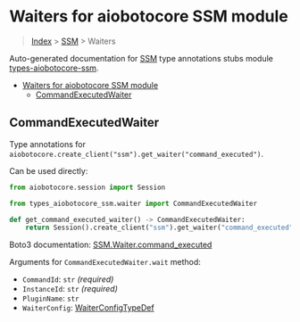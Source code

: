 <a id="waiters-for-aiobotocore-ssm-module"></a>

# Waiters for aiobotocore SSM module

> [Index](..) > [SSM](.) > Waiters

Auto-generated documentation for
[SSM](https://boto3.amazonaws.com/v1/documentation/api/latest/reference/services/ssm.html#SSM)
type annotations stubs module
[types-aiobotocore-ssm](https://pypi.org/project/types-aiobotocore-ssm/).

- [Waiters for aiobotocore SSM module](#waiters-for-aiobotocore-ssm-module)
  - [CommandExecutedWaiter](#commandexecutedwaiter)

<a id="commandexecutedwaiter"></a>

## CommandExecutedWaiter

Type annotations for
`aiobotocore.create_client("ssm").get_waiter("command_executed")`.

Can be used directly:

```python
from aiobotocore.session import Session

from types_aiobotocore_ssm.waiter import CommandExecutedWaiter

def get_command_executed_waiter() -> CommandExecutedWaiter:
    return Session().create_client("ssm").get_waiter("command_executed")
```

Boto3 documentation:
[SSM.Waiter.command_executed](https://boto3.amazonaws.com/v1/documentation/api/latest/reference/services/ssm.html#SSM.Waiter.CommandExecuted)

Arguments for `CommandExecutedWaiter.wait` method:

- `CommandId`: `str` *(required)*
- `InstanceId`: `str` *(required)*
- `PluginName`: `str`
- `WaiterConfig`: [WaiterConfigTypeDef](./type_defs.md#waiterconfigtypedef)
